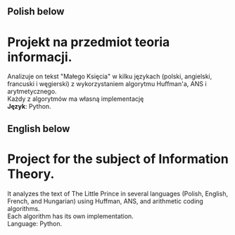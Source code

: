 ## **Polish below** 
# **Projekt na przedmiot teoria informacji.** 
Analizuje on tekst "Małego Księcia" w kilku językach (polski, angielski, francuski i węgierski) z wykorzystaniem algorytmu Huffman'a, ANS i arytmetycznego. \
Każdy z algorytmów ma własną implementację \
**Język**: Python.


## **English below** 
# **Project for the subject of Information Theory.**
It analyzes the text of The Little Prince in several languages (Polish, English, French, and Hungarian) using Huffman, ANS, and arithmetic coding algorithms.\
Each algorithm has its own implementation.\
Language: Python.
